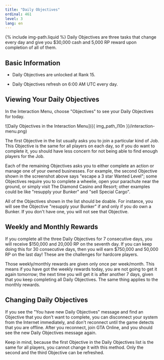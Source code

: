 ```yaml
---
title: "Daily Objectives"
ordinal: 461
level: 3
lang: en
---
```

{% include img-path.liquid %}
Daily Objectives are three tasks that change every day and give you $30,000
cash and 5,000 RP reward upon completion of all of them.

## Basic Information

- Daily Objectives are unlocked at Rank 15.

- Daily Objectives refresh on 6:00 AM UTC every day.

## Viewing Your Daily Objectives

In the Interaction Menu, choose "Objectives" to see your Daily Objectives for
today.

![Daily Objectives in the Interaction
Menu]({{ img_path_l10n }}/interaction-menu.png)

The first Objective in the list usually asks you to join a particular kind of
Job. This Objective is the same for all players on each day, so if you do want
to complete it, you should have less concern for not being able to find enough
players for the Job.

Each of the remaining Objectives asks you to either complete an action or
manage one of your owned businesses. For example, the second Objective shown in
the screenshot above says "escape a 3 star Wanted Level"; some Objectives
require you to complete a wheelie, open your parachute near the ground, or
simply visit The Diamond Casino and Resort; other examples could be like
"resupply your Bunker" and "sell Special Cargo".

All of the Objectives shown in the list should be doable. For instance, you
will see the Objective "resupply your Bunker" if and only if you do own a
Bunker. If you don't have one, you will not see that Objective.

## Weekly and Monthly Rewards

If you complete all the three Daily Objectives for 7 consecutive days, you will
receive $150,000 and 20,000 RP on the seventh day. If you can keep doing this
for 30 consecutive days, then you will earn $750,000 and 50,000 RP on the last
day! These are the challenges for hardcore players.

Those weekly/monthly rewards are given only once per week/month. This means if
you have got the weekly rewards today, you are not going to get it again
tomorrow; the next time you will get it is after another 7 days, given that you
keep completing all Daily Objectives. The same thing applies to the monthly
rewards.

## Changing Daily Objectives

If you see the "You have new Daily Objectives" message and find an Objective
that you don't want to complete, you can disconnect your system from the
Internet immediately, and don't reconnect until the game detects that you are
offline. After you reconnect, join GTA Online, and you should see the new Daily
Objectives message again.

Keep in mind, because the first Objective in the Daily Objectives list is the
same for all players, you cannot change it with this method. Only the second
and the third Objective can be refreshed.
